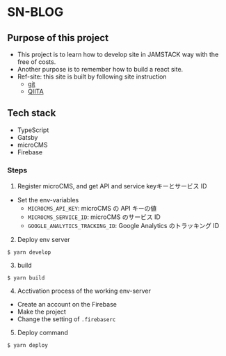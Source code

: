 # SN-BLOG

## Purpose of this project
- This project is to learn how to develop site in JAMSTACK way with the free of costs.
- Another purpose is to remember how to build a react site.
- Ref-site: this site is built by following site instruction
    - [git](https://github.com/tsuchinoko0402/old_website/blob/main/README.md?plain=1)
    - [QIITA](https://qiita.com/tsuchinoko0402/items/e47b2e05c47773130b11)

## Tech stack
- TypeScript
- Gatsby
- microCMS
- Firebase

### Steps
1. Register microCMS, and get API and service keyキーとサービス ID
- Set the env-variables
    - `MICROCMS_API_KEY`: microCMS の API キーの値
    - `MICROCMS_SERVICE_ID`: microCMS のサービス ID
    - `GOOGLE_ANALYTICS_TRACKING_ID`: Google Analytics のトラッキング ID
2. Deploy env server
```shell
$ yarn develop
```

3. build
```shell
$ yarn build
```

4. Acctivation process of the working env-server
- Create an account on the Firebase
- Make the project
- Change the setting of `.firebaserc` 

5. Deploy command
```shell
$ yarn deploy
```
